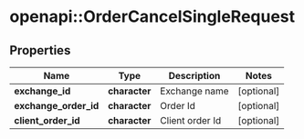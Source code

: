 # openapi::OrderCancelSingleRequest

## Properties
Name | Type | Description | Notes
------------ | ------------- | ------------- | -------------
**exchange_id** | **character** | Exchange name | [optional] 
**exchange_order_id** | **character** | Order Id | [optional] 
**client_order_id** | **character** | Client order Id | [optional] 


